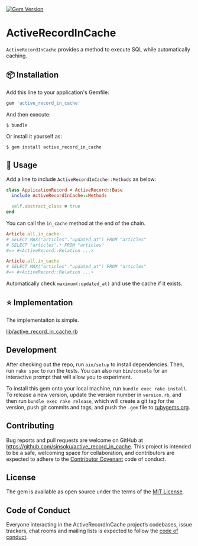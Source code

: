 [![Gem Version](https://badge.fury.io/rb/active_record_in_cache.svg)](https://badge.fury.io/rb/active_record_in_cache)

# ActiveRecordInCache

`ActiveRecordInCache` provides a method to execute SQL while automatically caching.

## :package: Installation

Add this line to your application's Gemfile:

```ruby
gem 'active_record_in_cache'
```

And then execute:

    $ bundle

Or install it yourself as:

    $ gem install active_record_in_cache

## :memo: Usage

Add a line to include `ActiveRecordInCache::Methods` as below:

```ruby
class ApplicationRecord < ActiveRecord::Base
  include ActiveRecordInCache::Methods

  self.abstract_class = true
end
```

You can call the `in_cache` method at the end of the chain.

```ruby
Article.all.in_cache
# SELECT MAX("articles"."updated_at") FROM "articles"
# SELECT "articles".* FROM "articles"
#=> #<ActiveRecord::Relation ...>

Article.all.in_cache
# SELECT MAX("articles"."updated_at") FROM "articles"
#=> #<ActiveRecord::Relation ...>
```

Automatically check `maximum(:updated_at)` and use the cache if it exists.

## :star: Implementation

The implementaiton is simple.

[lib/active_record_in_cache.rb](lib/active_record_in_cache.rb)

## Development

After checking out the repo, run `bin/setup` to install dependencies. Then, run `rake spec` to run the tests. You can also run `bin/console` for an interactive prompt that will allow you to experiment.

To install this gem onto your local machine, run `bundle exec rake install`. To release a new version, update the version number in `version.rb`, and then run `bundle exec rake release`, which will create a git tag for the version, push git commits and tags, and push the `.gem` file to [rubygems.org](https://rubygems.org).

## Contributing

Bug reports and pull requests are welcome on GitHub at https://github.com/sinsoku/active_record_in_cache. This project is intended to be a safe, welcoming space for collaboration, and contributors are expected to adhere to the [Contributor Covenant](http://contributor-covenant.org) code of conduct.

## License

The gem is available as open source under the terms of the [MIT License](https://opensource.org/licenses/MIT).

## Code of Conduct

Everyone interacting in the ActiveRecordInCache project’s codebases, issue trackers, chat rooms and mailing lists is expected to follow the [code of conduct](https://github.com/sinsoku/active_record_in_cache/blob/master/CODE_OF_CONDUCT.md).
